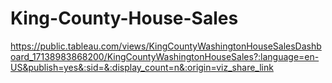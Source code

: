 # King-County-House-Sales
https://public.tableau.com/views/KingCountyWashingtonHouseSalesDashboard_17138983868200/KingCountyWashingtonHouseSales?:language=en-US&publish=yes&:sid=&:display_count=n&:origin=viz_share_link
